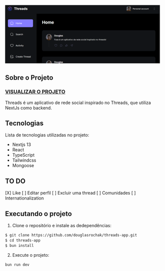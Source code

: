 <h2 align="center">
  <img src=".github/threads-demo.png" alt="Demo Screenshot" />
</h2>

## Sobre o Projeto

### [VISUALIZAR O PROJETO](https://threads-app-orpin-beta.vercel.app/)

Threads é um aplicativo de rede social inspirado no Threads, que utiliza NextJs como backend.

## Tecnologias

Lista de tecnologias utilizadas no projeto:

- Nextjs 13
- React
- TypeScript
- Tailwindcss
- Mongoose

## TO DO

[X] Like
[ ] Editar perfil
[ ] Excluir uma thread
[ ] Comunidades
[ ] Internationalization

## Executando o projeto

1. Clone o repositório e instale as dedependências:

```bash
$ git clone https://github.com/douglasrochak/threads-app.git
$ cd threads-app
$ bun install
```

2. Execute o projeto:

```bash
bun run dev
```
